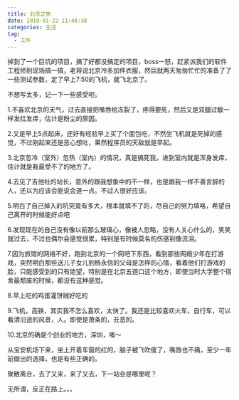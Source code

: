 ```yaml
---
title: 北京之旅
date: 2019-01-22 11:48:38
categories: 生活
tag:
  - 工作
---
```

掉到了一个巨坑的项目，搞了好都没搞定的项目，boss一怒，赶紧派我们的软件工程师到现场搞一搞，老蒋说北京冷多加件衣服，然后就两天匆匆忙忙的准备了了一些测试参数，定了早上7:50的飞机，就飞北京了。

不想写太多，记一下一些感受吧。

1.不喜欢北京的天气，过去直接把嘴唇给冻裂了，疼得要死，然后又是双腿过敏一样发红发痒，估计是粉尘的原因。

2.又是早上5点起床，还好有经验早上买了个面包吃，不然坐飞机就是死掉的感觉，不过刚起来还是恶心想吐，果然程序员的天敌就是早起。

3.北京忽冷（室外）忽热（室内）的情况，真是搞死我，进到室内就是浑身发痒，估计就是我最受不了的地方了。

4.去见了吉他社的站长，意外的跟我想象中的不一样，也是跟我一样不善言辞的人，还以为应该会能说会道一点。不过人很好应该。

5.明白了自己掉入的坑究竟有多大，根本就填不了的，尽自己的努力填咯，希望自己离开的时候能好点吧

6.发现现在的自己没有像以前那么玻璃心，像被人忽略，没有人关心什么的，笑笑就过去，不过也偶尔会感觉很累，特别是有时候莫名的伤感到像流泪。

7.因为旅馆的网络不好，跑到北京的一个网吧下东西，看到那些网瘾少年在打游戏，突然明白那些送儿子女儿到杨永信的父母是怎样的心情，看着他们打游戏的脸，只能感受到的只有绝望，特别是在北京五道口这个地方，即使当时大学整个宿舍最颓废的时候，都没有这种感觉。

8.早上吃的鸡蛋灌饼贼好吃的

9.飞机，高铁，其实我不怎么喜欢，太快了。我还是比较喜欢火车，自行车，可以看清沿途的风景，人。即使是萧条的，丑恶的。

10.北京的确是个创业的地方，深圳，嗤～

从宝安机场下来，坐上开着车窗的红的，脑子被飞吹傻了，嘴唇也不痛，至少一年前做出的选择，也是有些正确的。

聚散离合，去了又来，来了又去，下一站会是哪里呢？

无所谓，反正在路上。。。
